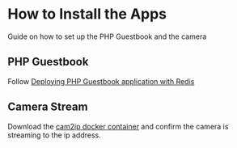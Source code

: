 # How to Install the Apps
Guide on how to set up the PHP Guestbook and the camera
## PHP Guestbook
Follow [Deploying PHP Guestbook application with Redis](https://kubernetes.io/docs/tutorials/stateless-application/guestbook/)

## Camera Stream
Download the [cam2ip docker container](https://github.com/gen2brain/cam2ip) and confirm the camera is streaming to the ip address.
